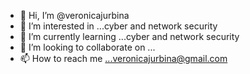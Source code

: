 - 👋 Hi, I’m @veronicajurbina
- 👀 I’m interested in ...cyber and network security
- 🌱 I’m currently learning ...cyber and network security
- 💞️ I’m looking to collaborate on ...
- 📫 How to reach me ...veronicajurbina@gmail.com

<!---
veronicajurbina/veronicajurbina is a ✨ special ✨ repository because its `README.md` (this file) appears on your GitHub profile.
You can click the Preview link to take a look at your changes.
--->
